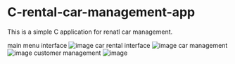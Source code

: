 # C-rental-car-management-app
This is a simple C application for renatl car management.

main menu interface
![image](https://user-images.githubusercontent.com/85229840/199251280-5a570084-e4cd-404b-a057-73424fdc093d.png)
car rental interface
![image](https://user-images.githubusercontent.com/85229840/199252059-4aaa88ac-2c65-4559-9215-8d3c4648d4d9.png)
car management
![image](https://user-images.githubusercontent.com/85229840/199252273-24037aee-235d-473e-bbec-c1079b068e27.png)
customer management
![image](https://user-images.githubusercontent.com/85229840/199252493-8da75748-ccf3-4ea2-b221-fac78fb4debc.png)

